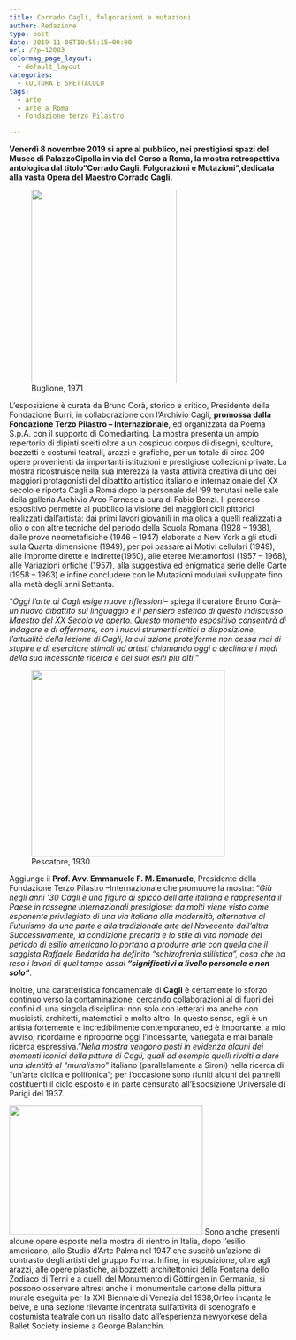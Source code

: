 ```yaml
---
title: Corrado Cagli, folgorazioni e mutazioni
author: Redazione
type: post
date: 2019-11-08T10:55:15+00:00
url: /?p=12083
colormag_page_layout:
  - default_layout
categories:
  - CULTURA E SPETTACOLO
tags:
  - arte
  - arte a Roma
  - Fondazione terzo Pilastro

---
```

**Venerdì 8 novembre 2019 si apre al pubblico, nei prestigiosi spazi del Museo di PalazzoCipolla in via del Corso a Roma, la mostra retrospettiva antologica dal titolo“Corrado Cagli. Folgorazioni e Mutazioni”,dedicata alla vasta Opera del Maestro Corrado Cagli.**

<figure id="attachment_12086" aria-describedby="caption-attachment-12086" style="width: 263px" class="wp-caption alignleft"><img decoding="async" loading="lazy" class="wp-image-12086" src="https://progressonline.it/wp-content/uploads/2019/11/11_C.-Cagli-Buglione-1971.jpg" alt="" width="263" height="350" /><figcaption id="caption-attachment-12086" class="wp-caption-text">Buglione, 1971</figcaption></figure>

L’esposizione è curata da Bruno Corà, storico e critico, Presidente della Fondazione Burri, in collaborazione con l’Archivio Cagli, **promossa dalla Fondazione Terzo Pilastro &#8211; Internazionale**, ed organizzata da Poema S.p.A. con il supporto di Comediarting. La mostra presenta un ampio repertorio di dipinti scelti oltre a un cospicuo corpus di disegni, sculture, bozzetti e costumi teatrali, arazzi e grafiche, per un totale di circa 200 opere provenienti da importanti istituzioni e prestigiose collezioni private. La mostra ricostruisce nella sua interezza la vasta attività creativa di uno dei maggiori protagonisti del dibattito artistico italiano e internazionale del XX secolo e riporta Cagli a Roma dopo la personale del ’99 tenutasi nelle sale della galleria Archivio Arco Farnese a cura di Fabio Benzi. Il percorso espositivo permette al pubblico la visione dei maggiori cicli pittorici realizzati dall’artista: dai primi lavori giovanili in maiolica a quelli realizzati a olio o con altre tecniche del periodo della Scuola Romana (1928 – 1938), dalle prove neometafisiche (1946 – 1947) elaborate a New York a gli studi sulla Quarta dimensione (1949), per poi passare ai Motivi cellulari (1949), alle Impronte dirette e indirette(1950), alle eteree Metamorfosi (1957 – 1968), alle Variazioni orfiche (1957), alla suggestiva ed enigmatica serie delle Carte (1958 – 1963) e infine concludere con le Mutazioni modulari sviluppate fino alla metà degli anni Settanta.

“_Oggi l’arte di Cagli esige nuove riflessioni_– spiega il curatore Bruno Corà– _un nuovo dibattito sul linguaggio e il pensiero estetico di questo indiscusso Maestro del XX Secolo va aperto. Questo momento espositivo consentirà di indagare e di affermare, con i nuovi strumenti critici a disposizione, l’attualità della lezione di Cagli, la cui azione proteiforme non cessa mai di stupire e di esercitare stimoli ad artisti chiamando oggi a declinare i modi della sua incessante ricerca e dei suoi esiti più alti._”

<figure id="attachment_12085" aria-describedby="caption-attachment-12085" style="width: 350px" class="wp-caption alignright"><img decoding="async" loading="lazy" class="wp-image-12085" src="https://progressonline.it/wp-content/uploads/2019/11/1_C.-Cagli-Pescatore-1930.jpg" alt="" width="350" height="337" /><figcaption id="caption-attachment-12085" class="wp-caption-text">Pescatore, 1930</figcaption></figure>

Aggiunge il **Prof. Avv. Emmanuele F. M. Emanuele**, Presidente della Fondazione Terzo Pilastro –Internazionale che promuove la mostra: “_Già negli anni ’30 Cagli è una figura di spicco dell’arte italiana e rappresenta il Paese in rassegne internazionali prestigiose: da molti viene visto come esponente privilegiato di una via italiana alla modernità, alternativa al Futurismo da una parte e alla tradizionale arte del Novecento dall’altra. Successivamente, la condizione precaria e lo stile di vita nomade del periodo di esilio americano lo portano a produrre arte con quella che il saggista Raffaele Bedarida ha definito “schizofrenia stilistica”, cosa che ha reso i lavori di quel tempo assai **“significativi a livello personale e non solo”**_.

Inoltre, una caratteristica fondamentale di **Cagli** è certamente lo sforzo continuo verso la contaminazione, cercando collaborazioni al di fuori dei confini di una singola disciplina: non solo con letterati ma anche con musicisti, architetti, matematici e molto altro. In questo senso, egli è un artista fortemente e incredibilmente contemporaneo, ed è importante, a mio avviso, ricordarne e riproporne oggi l’incessante, variegata e mai banale ricerca espressiva.”_Nella mostra vengono posti in evidenza alcuni dei momenti iconici della pittura di Cagli, quali ad esempio quelli rivolti a dare una identità al “muralismo_” italiano (parallelamente a Sironi) nella ricerca di “un’arte ciclica e polifonica”; per l’occasione sono riuniti alcuni dei pannelli costituenti il ciclo esposto e in parte censurato all’Esposizione Universale di Parigi del 1937.

<img decoding="async" loading="lazy" class="alignleft wp-image-12084" src="https://progressonline.it/wp-content/uploads/2019/11/7_C.-Cagli-Lo-scacciapensieri-1950-300x199.jpg" alt="" width="350" height="233" /> Sono anche presenti alcune opere esposte nella mostra di rientro in Italia, dopo l’esilio americano, allo Studio d’Arte Palma nel 1947 che suscitò un&#8217;azione di contrasto degli artisti del gruppo Forma. Infine, in esposizione, oltre agli arazzi, alle opere plastiche, ai bozzetti architettonici della Fontana dello Zodiaco di Terni e a quelli del Monumento di Göttingen in Germania, si possono osservare altresì anche il monumentale cartone della pittura murale eseguita per la XXI Biennale di Venezia del 1938,Orfeo incanta le belve, e una sezione rilevante incentrata sull’attività di scenografo e costumista teatrale con un risalto dato all’esperienza newyorkese della Ballet Society insieme a George Balanchin.